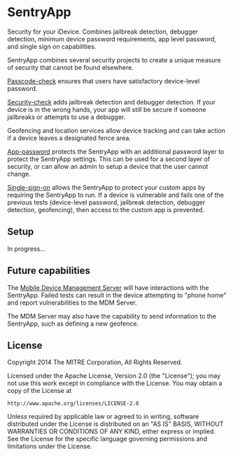 SentryApp
=========

Security for your iDevice.  Combines jailbreak detection, debugger detection, minimum device password requirements, app level password, and single sign on capabilities.

SentryApp combines several security projects to create a unique measure of security that cannot be found elsewhere.

[Passcode-check](https://github.com/project-imas/passcode-check) ensures that users have satisfactory device-level password.

[Security-check](https://github.com/project-imas/security-check) adds jailbreak detection and debugger detection.  If your device is in the wrong hands, your app will still be secure if someone jailbreaks or attempts to use a debugger.

Geofencing and location services allow device tracking and can take action if a device leaves a designated fence area.

[App-password](https://github.com/project-imas/app-password) protects the SentryApp with an additional password layer to protect the SentryApp settings.  This can be used for a second layer of security, or can allow an admin to setup a device that the user cannot change.

[Single-sign-on](https://github.com/project-imas/single-sign-on) allows the SentryApp to protect your custom apps by requiring the SentryApp to run.  If a device is vulnerable and fails one of the previous tests (device-level password, jailbreak detection, debugger detection, geofencing), then access to the custom app is prevented.


## Setup

In progress...

## Future capabilities

The [Mobile Device Management Server](https://github.com/project-imas/mdm-server) will have interactions with the SentryApp.  Failed tests can result in the device attempting to "phone home" and report vulnerabilities to the MDM Server.

The MDM Server may also have the capability to send information to the SentryApp, such as defining a new geofence.

## License

Copyright 2014 The MITRE Corporation, All Rights Reserved.

Licensed under the Apache License, Version 2.0 (the "License"); you may not use this work except in compliance with the License. You may obtain a copy of the License at

    http://www.apache.org/licenses/LICENSE-2.0

Unless required by applicable law or agreed to in writing, software distributed under the License is distributed on an "AS IS" BASIS, WITHOUT WARRANTIES OR CONDITIONS OF ANY KIND, either express or implied. See the License for the specific language governing permissions and limitations under the License.
